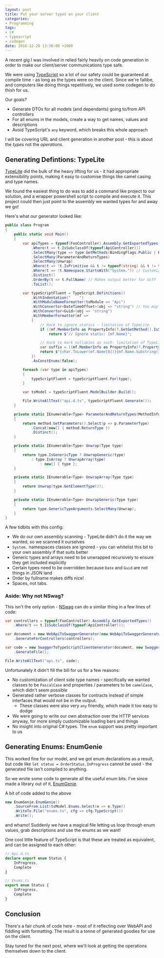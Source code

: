 ```yaml
---
layout: post
title: Put your server types on your client
categories:
- Programming
tags:
- c#
- typescript
- codegen
date: 2016-12-20 13:30:00 +1000
---
```

A recent gig I was involved in relied fairly heavily on code generation in order to make our client/server communications type safe.  

We were using [TypeScript](https://www.typescriptlang.org) so a lot of our safety could be guaranteed at compile time - as long as the types were on the client.
Since we're fallibe, and computers like doing things repetitively, we used some codegen to do thish for us.

Our goals?

- Generate DTOs for all models (and dependants) going to/from API controllers
- For all enums in the models, create a way to get names, values and descriptions
- Avoid TypeScript's `any` keyword, which breaks this whole approach

I will be covering URL and client generation in another post - this is about the _types_ not the _operations_.

## Generating Defintions: TypeLite

[TypeLite](TypeLite) did the bulk of the heavy lifting for us - it had appropriate extensibility points, making it easy
to customise things like camel casing and type names.

We found the easiest thing to do was to add a command like project to our solution,
and a wrapper powershell script to compile and execute it.  This project could then
just point to the assembly we wanted types for and away we go!

Here's what our generator looked like:

```cs
public class Program
{
    public static void Main()
    {
        var apiTypes = typeof(FooController).Assembly.GetExportedTypes()
            .Where(t => t.IsSubclassOf(typeof(ApiController)))
            .SelectMany(type => type.GetMethods(BindingFlags.Public | BindingFlags.Instance | BindingFlags.InvokeMethod))
            .SelectMany(ParameterAndReturnTypes)
            .SelectMany(Unwrap)
            .Where(t => !t.IsPrimitive && t != typeof(string) && t != typeof(object))
            .Where(t => !t.Namespace.StartsWith("System.")) // Customize this bit to suit your app
            .Distinct()
            .OrderBy(t => t.FullName) // Makes output better for diff
            .ToList();

        var typeScriptFluent = TypeScript.Definitions()
            .WithIndentation("    ")
            .WithModuleNameFormatter(tsModule => "Api")
            .WithConvertor<DateTimeOffset>(obj => "string") // You may need to add more of these
            .WithConvertor<Guid>(obj => "string")
            .WithMemberFormatter(mf =>
            {
                // Hack to ignore statics - limitation of TypeLite
                if ((mf.MemberInfo as PropertyInfo)?.GetGetMethod().IsStatic ?? false)
                    return $"// Ignore static: {mf.Name}";

                // Hack to mark nullables as such- limitation of TypeLite
                var suffix = ((mf.MemberInfo as PropertyInfo)?.PropertyType.IsNullable() ?? false) ? "?" : "";
                return $"{char.ToLower(mf.Name[0])}{mf.Name.Substring(1)}{suffix}";
            })
            .AsConstEnums(false);

        foreach (var type in apiTypes)
        {
            typeScriptFluent = typeScriptFluent.For(type);
        }

        var tsModel = typeScriptFluent.ModelBuilder.Build();

        File.WriteAllText("api.d.ts", typeScriptFluent.Generate());
    }

    private static IEnumerable<Type> ParameterAndReturnTypes(MethodInfo method)
    {
        return method.GetParameters().Select(p => p.ParameterType)
            .Concat(new[] { method.ReturnType })
            .Distinct();
    }

    private static IEnumerable<Type> Unwrap(Type type)
    {
        return type.IsGenericType ? UnwrapGeneric(type)
            : type.IsArray ? UnwrapArray(type)
                : new[] { type };
    }

    private static IEnumerable<Type> UnwrapArray(Type type)
    {
        return Unwrap(type.GetElementType());
    }

    private static IEnumerable<Type> UnwrapGeneric(Type type)
    {
        return type.GenericTypeArguments.SelectMany(Unwrap);
    }
}
```

A few tidbits with this config:

* We do our own assembly scanning - TypeLite didn't do it the way we wanted, so we scanned it ourselves
* `System.` namespaces classes are ignored - you can whitelist this bit to your own assembly if that suits better
* Generic types and arrays need to be unwrapped recursively to ensure they get included explicitly
* Certain types need to be overridden because `Date` and `Guid` are not things in JSON land
* Order by fullname makes diffs nice!
* Spaces, not tabs.

### Aside: Why not NSwag?

This isn't the only option - [NSwag](https://github.com/NSwag/NSwag) can do a similar thing in a few lines of code:

```cs
var controllers = typeof(FooController).Assembly.GetExportedTypes()
    .Where(t => t.IsSubclassOf(typeof(ApiController)));

var document = new WebApiToSwaggerGenerator(new WebApiToSwaggerGeneratorSettings())
    .GenerateForControllers(controllers);

var code = new SwaggerToTypeScriptClientGenerator(document, new SwaggerToTypeScriptClientGeneratorSettings())
    .GenerateFile();

File.WriteAllText("api.ts", code);
```

Unfortunately it didn't fill the bill for us for a few reasons:

* No customization of client side type names - specifically we wanted classes
to be `PascalCase` and properties / parameters to be `camelCase`, which didn't seem possible
* Generated rather verbose classes for contracts instead of simple interfaces that would not be in the output.
  * These classes were also very `any` friendly, which made it too easy to dodge
* We were going to write our own abstraction over the HTTP services anyway, for more simply customizable loading bars and things
* No insight into original C# types.  The `enum` support was pretty important to us

## Generating Enums: EnumGenie

This worked fine for our model, and we got enum declarations as a result, but code
like `let status = OrderStatus.InProgress` cannot be used - the generated file isn't compiled
to anything.

So we wrote some code to generate all the useful enum bits.  I've since made a library out of it, [EnumGenie](https://github.com/xwipeoutx/EnumGenie).

A bit of code added to the above

```cs
new EnumGenie.EnumGenie()
    .SourceFrom.List(tsModel.Enums.Select(e => e.Type))
    .WriteTo.File("enums.ts", cfg => cfg.TypeScript())
    .Write();
```

and whamo! Suddenly we have a magical file letting us loop through enum values,
grab descriptions and use the enums as we want!  

One cool little feature of TypeScript is that these are treated as equivalent, and can be assigned to each other:
```ts
// Api.d.ts
declare export enum Status {
    InProgress,
    Complete
}

// Enums.ts
export enum Status {
    InProgress,
    Complete
}

```

## Conclusion

There's a fair chunk of code here - most of it reflecting over WebAPI and fiddling
with formatting.  The result is a tonne of generated goodies for use on the client.

Stay tuned for the next post, where we'll look at getting the operations themselves
down to the client.